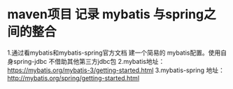 # maven项目 记录 mybatis 与spring之间的整合
1.通过看mybatis和mybatis-spring官方文档 建一个简易的 mybatis配置。使用自身spring-jdbc  不借助其他第三方jdbc包
2.mybatis地址：https://mybatis.org/mybatis-3/getting-started.html
3.mybatis-spring 地址：http://mybatis.org/spring/getting-started.html



